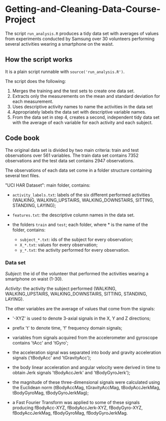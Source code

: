 # Getting-and-Cleaning-Data-Course-Project

The script `run_analysis.R` produces a tidy data set with averages of values from experiments conducted by Samsung over 30 volunteers performing several activities wearing a smartphone on the waist.

## How the script works

It is a plain script runnable with `source('run_analysis.R')`.

The script does the following:

1. Merges the training and the test sets to create one data set.
2. Extracts only the measurements on the mean and standard deviation for each measurement. 
3. Uses descriptive activity names to name the activities in the data set
4. Appropriately labels the data set with descriptive variable names. 
5. From the data set in step 4, creates a second, independent tidy data set with the average of each variable for each activity and each subject.

## Code book

The original data set is divided by two main criteria: train and test observations over 561 variables.
The train data set contains 7352 observations and the test data set contains 2947 observations.

The observations of each data set come in a folder structure containing several text files.

"UCI HAR Dataset": main folder, contains:

  * `activity_labels.txt`: labels of the six different performed activities (WALKING, WALKING_UPSTAIRS, WALKING_DOWNSTAIRS, SITTING, STANDING, LAYING);
  
  * `features.txt`: the descriptive column names in the data set.
  
  * the folders `train` and `test`; each folder, where * is the name of the folder, contains:

    * `subject_*.txt`: ids of the subject for every observation;
    * `X_*.txt`: values for every observation;
    * `y_*.txt`: the activity performed for every observation.

### Data set

*Subject*: the id of the volunteer that performed the activities wearing a smartphone on waist (1-30).

*Activity*: the activity the subject performed (WALKING, WALKING_UPSTAIRS, WALKING_DOWNSTAIRS, SITTING, STANDING, LAYING).

The other variables are the average of values that come from the signals:

* '-XYZ' is used to denote 3-axial signals in the X, Y and Z directions;

* prefix 't' to denote time, 'f' frequency domain signals;

* variables from signals acquired from the accelerometer and gyroscope contains 'tAcc' and 'tGyro';

* the acceleration signal was separated into body and gravity acceleration signals ('tBodyAcc' and 'tGravityAcc');

* the body linear acceleration and angular velocity were derived in time to obtain Jerk signals  'tBodyAccJerk' and 'tBodyGyroJerk');

* the magnitude of these three-dimensional signals were calculated using the Euclidean norm (tBodyAccMag, tGravityAccMag, tBodyAccJerkMag, tBodyGyroMag, tBodyGyroJerkMag);

* a Fast Fourier Transform was applied to some of these signals producing fBodyAcc-XYZ, fBodyAccJerk-XYZ, fBodyGyro-XYZ, fBodyAccJerkMag, fBodyGyroMag, fBodyGyroJerkMag.

